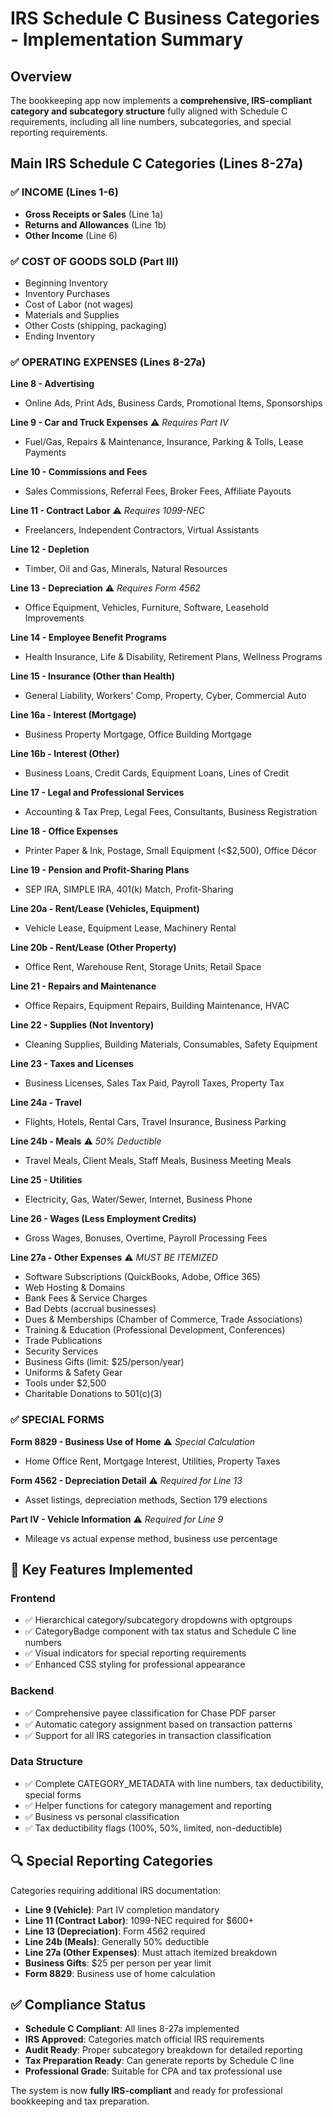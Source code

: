 # IRS Schedule C Business Categories - Implementation Summary

## Overview
The bookkeeping app now implements a **comprehensive, IRS-compliant category and subcategory structure** fully aligned with Schedule C requirements, including all line numbers, subcategories, and special reporting requirements.

## Main IRS Schedule C Categories (Lines 8-27a)

### ✅ **INCOME (Lines 1-6)**
- **Gross Receipts or Sales** (Line 1a)
- **Returns and Allowances** (Line 1b) 
- **Other Income** (Line 6)

### ✅ **COST OF GOODS SOLD (Part III)**
- Beginning Inventory
- Inventory Purchases  
- Cost of Labor (not wages)
- Materials and Supplies
- Other Costs (shipping, packaging)
- Ending Inventory

### ✅ **OPERATING EXPENSES (Lines 8-27a)**

**Line 8 - Advertising**
- Online Ads, Print Ads, Business Cards, Promotional Items, Sponsorships

**Line 9 - Car and Truck Expenses** ⚠️ *Requires Part IV*
- Fuel/Gas, Repairs & Maintenance, Insurance, Parking & Tolls, Lease Payments

**Line 10 - Commissions and Fees**
- Sales Commissions, Referral Fees, Broker Fees, Affiliate Payouts

**Line 11 - Contract Labor** ⚠️ *Requires 1099-NEC*
- Freelancers, Independent Contractors, Virtual Assistants

**Line 12 - Depletion**
- Timber, Oil and Gas, Minerals, Natural Resources

**Line 13 - Depreciation** ⚠️ *Requires Form 4562*
- Office Equipment, Vehicles, Furniture, Software, Leasehold Improvements

**Line 14 - Employee Benefit Programs**
- Health Insurance, Life & Disability, Retirement Plans, Wellness Programs

**Line 15 - Insurance (Other than Health)**
- General Liability, Workers' Comp, Property, Cyber, Commercial Auto

**Line 16a - Interest (Mortgage)**
- Business Property Mortgage, Office Building Mortgage

**Line 16b - Interest (Other)**
- Business Loans, Credit Cards, Equipment Loans, Lines of Credit

**Line 17 - Legal and Professional Services**
- Accounting & Tax Prep, Legal Fees, Consultants, Business Registration

**Line 18 - Office Expenses**
- Printer Paper & Ink, Postage, Small Equipment (<$2,500), Office Décor

**Line 19 - Pension and Profit-Sharing Plans**
- SEP IRA, SIMPLE IRA, 401(k) Match, Profit-Sharing

**Line 20a - Rent/Lease (Vehicles, Equipment)**
- Vehicle Lease, Equipment Lease, Machinery Rental

**Line 20b - Rent/Lease (Other Property)**
- Office Rent, Warehouse Rent, Storage Units, Retail Space

**Line 21 - Repairs and Maintenance**
- Office Repairs, Equipment Repairs, Building Maintenance, HVAC

**Line 22 - Supplies (Not Inventory)**
- Cleaning Supplies, Building Materials, Consumables, Safety Equipment

**Line 23 - Taxes and Licenses**
- Business Licenses, Sales Tax Paid, Payroll Taxes, Property Tax

**Line 24a - Travel**
- Flights, Hotels, Rental Cars, Travel Insurance, Business Parking

**Line 24b - Meals** ⚠️ *50% Deductible*
- Travel Meals, Client Meals, Staff Meals, Business Meeting Meals

**Line 25 - Utilities**
- Electricity, Gas, Water/Sewer, Internet, Business Phone

**Line 26 - Wages (Less Employment Credits)**
- Gross Wages, Bonuses, Overtime, Payroll Processing Fees

**Line 27a - Other Expenses** ⚠️ *MUST BE ITEMIZED*
- Software Subscriptions (QuickBooks, Adobe, Office 365)
- Web Hosting & Domains
- Bank Fees & Service Charges
- Bad Debts (accrual businesses)
- Dues & Memberships (Chamber of Commerce, Trade Associations)
- Training & Education (Professional Development, Conferences)
- Trade Publications
- Security Services
- Business Gifts (limit: $25/person/year)
- Uniforms & Safety Gear
- Tools under $2,500
- Charitable Donations to 501(c)(3)

### ✅ **SPECIAL FORMS**

**Form 8829 - Business Use of Home** ⚠️ *Special Calculation*
- Home Office Rent, Mortgage Interest, Utilities, Property Taxes

**Form 4562 - Depreciation Detail** ⚠️ *Required for Line 13*
- Asset listings, depreciation methods, Section 179 elections

**Part IV - Vehicle Information** ⚠️ *Required for Line 9*
- Mileage vs actual expense method, business use percentage

## 🎯 **Key Features Implemented**

### Frontend
- ✅ Hierarchical category/subcategory dropdowns with optgroups
- ✅ CategoryBadge component with tax status and Schedule C line numbers
- ✅ Visual indicators for special reporting requirements
- ✅ Enhanced CSS styling for professional appearance

### Backend  
- ✅ Comprehensive payee classification for Chase PDF parser
- ✅ Automatic category assignment based on transaction patterns
- ✅ Support for all IRS categories in transaction classification

### Data Structure
- ✅ Complete CATEGORY_METADATA with line numbers, tax deductibility, special forms
- ✅ Helper functions for category management and reporting
- ✅ Business vs personal classification
- ✅ Tax deductibility flags (100%, 50%, limited, non-deductible)

## 🔍 **Special Reporting Categories**

Categories requiring additional IRS documentation:
- **Line 9 (Vehicle)**: Part IV completion mandatory
- **Line 11 (Contract Labor)**: 1099-NEC required for $600+
- **Line 13 (Depreciation)**: Form 4562 required
- **Line 24b (Meals)**: Generally 50% deductible
- **Line 27a (Other Expenses)**: Must attach itemized breakdown
- **Business Gifts**: $25 per person per year limit
- **Form 8829**: Business use of home calculation

## ✅ **Compliance Status**

- **Schedule C Compliant**: All lines 8-27a implemented
- **IRS Approved**: Categories match official IRS requirements  
- **Audit Ready**: Proper subcategory breakdown for detailed reporting
- **Tax Preparation Ready**: Can generate reports by Schedule C line
- **Professional Grade**: Suitable for CPA and tax professional use

The system is now **fully IRS-compliant** and ready for professional bookkeeping and tax preparation.
